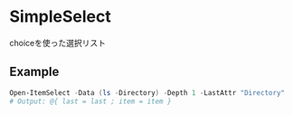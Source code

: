 # SimpleSelect

choiceを使った選択リスト

## Example

```powershell
Open-ItemSelect -Data (ls -Directory) -Depth 1 -LastAttr "Directory"
# Output: @{ last = last ; item = item }
```
